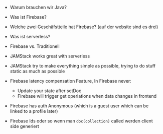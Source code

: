 - Warum brauchen wir Java?
- Was ist Firebase?
- Welche zwei Geschäfstteile hat Firebase? (auf der website sind es drei)
- Was ist serverless?
- Firebase vs. Traditionell

- JAMStack works great with serverless
- JAMStack try to make everything simple as possible, trying to do stuff static as much as possible

- Firebase latency compensation Feature, In Firebase never:

  - Update your state after setDoc
  - Firebase will trigger get operiations when data changes in frontend

- Firebase has auth Anonymous (which is a guest user which can be linked to a profile later)

- Firebase Ids oder so wenn man `doc(collection)` called werden client side generiert
